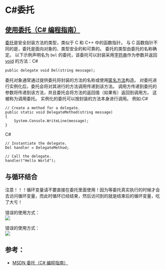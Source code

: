 # C\#委托

## [使用委托（C\# 编程指南）](https://docs.microsoft.com/zh-cn/dotnet/csharp/programming-guide/delegates/using-delegates) <a id="using-delegates-c-programming-guide"></a>

[委托](https://docs.microsoft.com/zh-cn/dotnet/csharp/language-reference/keywords/delegate)是安全封装方法的类型，类似于 C 和 C++ 中的函数指针。 与 C 函数指针不同的是，委托是面向对象的、类型安全的和可靠的。 委托的类型由委托的名称确定。 以下示例声明名为 `Del` 的委托，该委托可以封装采用[字符串](https://docs.microsoft.com/zh-cn/dotnet/csharp/language-reference/keywords/string)作为参数并返回 [void](https://docs.microsoft.com/zh-cn/dotnet/csharp/language-reference/keywords/void) 的方法：C\#

```text
public delegate void Del(string message);
```

委托对象通常通过提供委托将封装的方法的名称或使用[匿名方法](https://docs.microsoft.com/zh-cn/dotnet/csharp/programming-guide/statements-expressions-operators/anonymous-methods)构造。 对委托进行实例化后，委托会将对其进行的方法调用传递到该方法。 调用方传递到委托的参数将传递到该方法，并且委托会将方法的返回值（如果有）返回到调用方。 这被称为调用委托。 实例化的委托可以按封装的方法本身进行调用。 例如:C\#

```text
// Create a method for a delegate.
public static void DelegateMethod(string message)
{
    System.Console.WriteLine(message);
}
```

C\#

```text
// Instantiate the delegate.
Del handler = DelegateMethod;

// Call the delegate.
handler("Hello World");
```

## 与循环结合

注意！！！循环变量请不要直接在委托里面使用！因为等委托真实执行的时候才会去访问循环变量，而此时循环已经结束，然后访问到的就是结束后的循环变量，吃了大亏！

错误的使用方式：  
![](https://i.imgur.com/hN0ncVz.png)

错误的使用方式：  
![](https://i.imgur.com/GFTaBda.png)

## 参考：

* [MSDN 委托（C\# 编程指南）](https://docs.microsoft.com/zh-cn/dotnet/csharp/programming-guide/delegates/)

